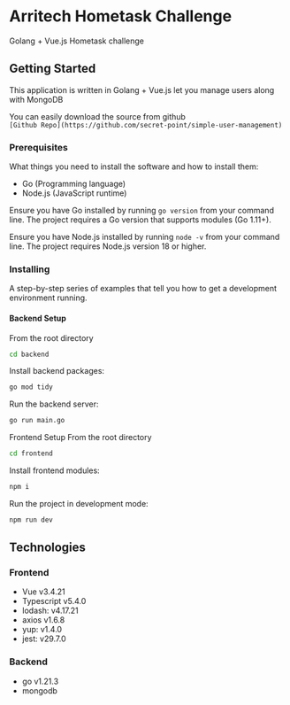 # Arritech Hometask Challenge 

Golang + Vue.js Hometask challenge

## Getting Started
This application is written in Golang + Vue.js let you manage users along with MongoDB

You can easily download the source from github <br>
`[Github Repo](https://github.com/secret-point/simple-user-management)`

### Prerequisites

What things you need to install the software and how to install them:

- Go (Programming language)
- Node.js (JavaScript runtime)

Ensure you have Go installed by running `go version` from your command line. The project requires a Go version that supports modules (Go 1.11+).

Ensure you have Node.js installed by running `node -v` from your command line. The project requires Node.js version 18 or higher.

### Installing

A step-by-step series of examples that tell you how to get a development environment running.

#### Backend Setup

From the root directory

```bash
cd backend
```

Install backend packages:

```bash
go mod tidy
```

Run the backend server:

```bash
go run main.go
```

Frontend Setup
From the root directory

```bash
cd frontend
```

Install frontend modules:

```bash
npm i
```

Run the project in development mode:

```bash
npm run dev
```

## Technologies

### Frontend

- Vue v3.4.21
- Typescript v5.4.0
- lodash: v4.17.21
- axios v1.6.8
- yup: v1.4.0
- jest: v29.7.0

### Backend

- go v1.21.3
- mongodb
